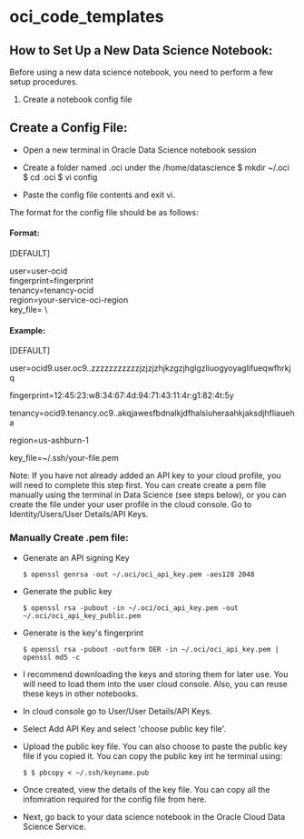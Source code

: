 # oci_code_templates

## How to Set Up a New Data Science Notebook:

Before using a new data science notebook, you need to perform a few setup procedures.

1. Create a notebook config file

## Create a Config File:
* Open a new terminal in Oracle Data Science notebook session
  
* Create a folder named .oci under the /home/datascience
  $ mkdir ~/.oci
  $ cd .oci
  $ vi config

* Paste the config file contents and exit vi.

The format for the config file should be as follows:

#### Format:
[DEFAULT]
<p> user=user-ocid <br>
fingerprint=fingerprint <br>
tenancy=tenancy-ocid <br>
region=your-service-oci-region <br>
key_file= \<path-to-your-private-keyfile\> </br></p>

#### Example:
[DEFAULT]
<p> user=ocid9.user.oc9..zzzzzzzzzzzjzjzjzhjkzgzjhglgzliuogyoyaglifueqwfhrkjq <p>
<p> fingerprint=12:45:23:w8:34:67:4d:94:71:43:11:4r:g1:82:4t:5y  <p>
<p> tenancy=ocid9.tenancy.oc9..akqjawesfbdnalkjdfhalsiuheraahkjaksdjhfliaueha  <p>
<p> region=us-ashburn-1  <p>
<p> key_file=~/.ssh/your-file.pem  <p>

  
Note: If you have not already added an API key to your cloud profile, you will need to complete this step first. 
You can create create a pem file manually using the terminal in Data Science (see steps below), or you can 
create the file under your user profile in the cloud console. Go to Identity/Users/User Details/API Keys.

### Manually Create .pem file:

* Generate an API signing Key
  ```
  $ openssl genrsa -out ~/.oci/oci_api_key.pem -aes128 2048
  ```

* Generate the public key
  ```
  $ openssl rsa -pubout -in ~/.oci/oci_api_key.pem -out ~/.oci/oci_api_key_public.pem
  ```

* Generate is the key's fingerprint
  ```
  $ openssl rsa -pubout -outform DER -in ~/.oci/oci_api_key.pem | openssl md5 -c
  ```

* I recommend downloading the keys and storing them for later use. You will need to load them into the user cloud console.
  Also, you can reuse these keys in other notebooks.

* In cloud console go to User/User Details/API Keys.

* Select Add API Key and select 'choose public key file'.

* Upload the public key file. You can also choose to paste the public key file if you copied it.
  You can copy the public key int he terminal using:
  ```
  $ $ pbcopy < ~/.ssh/keyname.pub
  ```

* Once created, view the details of the key file. You can copy all the infomration required for the config file from here.

* Next, go back to your data science notebook in the Oracle Cloud Data Science Service.

